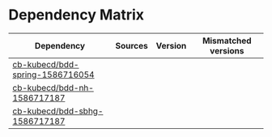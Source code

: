 # Dependency Matrix

Dependency | Sources | Version | Mismatched versions
---------- | ------- | ------- | -------------------
[cb-kubecd/bdd-spring-1586716054](https://github.com/cb-kubecd/bdd-spring-1586716054.git) |  | []() | 
[cb-kubecd/bdd-nh-1586717187](https://github.com/cb-kubecd/bdd-nh-1586717187.git) |  | []() | 
[cb-kubecd/bdd-sbhg-1586717187](https://github.com/cb-kubecd/bdd-sbhg-1586717187.git) |  | []() | 
